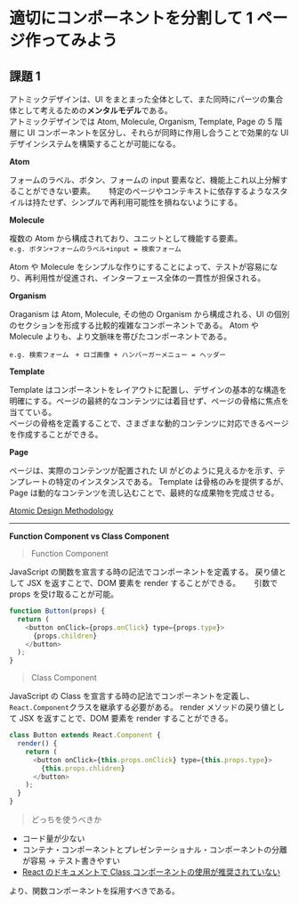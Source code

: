 # 適切にコンポーネントを分割して 1 ページ作ってみよう

## 課題 1

アトミックデザインは、UI をまとまった全体として、また同時にパーツの集合体として考えるための**メンタルモデル**である。  
アトミックデザインでは Atom, Molecule, Organism, Template, Page の 5 階層に UI コンポーネントを区分し、それらが同時に作用し合うことで効果的な UI デザインシステムを構築することが可能になる。

**Atom**

フォームのラベル、ボタン、フォームの input 要素など、機能上これ以上分解することができない要素。　　
特定のページやコンテキストに依存するようなスタイルは持たせず、シンプルで再利用可能性を損ねないようにする。

**Molecule**

複数の Atom から構成されており、ユニットとして機能する要素。  
`e.g. ボタン+フォームのラベル+input = 検索フォーム`

Atom や Molecule をシンプルな作りにすることによって、テストが容易になり、再利用性が促進され、インターフェース全体の一貫性が担保される。

**Organism**

Oraganism は Atom, Molecule, その他の Organism から構成される、UI の個別のセクションを形成する比較的複雑なコンポーネントである。
Atom や Molecule よりも、より文脈味を帯びたコンポーネントである。

`e.g. 検索フォーム　+ ロゴ画像 + ハンバーガーメニュー = ヘッダー`

**Template**

Template はコンポーネントをレイアウトに配置し、デザインの基本的な構造を明確にする。ページの最終的なコンテンツには着目せず、ページの骨格に焦点を当てている。  
ページの骨格を定義することで、さまざまな動的コンテンツに対応できるページを作成することができる。

**Page**

ページは、実際のコンテンツが配置された UI がどのように見えるかを示す、テンプレートの特定のインスタンスである。
Template は骨格のみを提供するが、Page は動的なコンテンツを流し込むことで、最終的な成果物を完成させる。

[Atomic Design Methodology](https://atomicdesign.bradfrost.com/chapter-2/)

---

**Function Component vs Class Component**

> Function Component

JavaScript の関数を宣言する時の記法でコンポーネントを定義する。
戻り値として JSX を返すことで、DOM 要素を render することができる。　　
引数で props を受け取ることが可能。

```js
function Button(props) {
  return (
    <button onClick={props.onClick} type={props.type}>
      {props.children}
    </button>
  );
}
```

> Class Component

JavaScript の Class を宣言する時の記法でコンポーネントを定義し、`React.Component`クラスを継承する必要がある。
render メソッドの戻り値として JSX を返すことで、DOM 要素を render することができる。

```js
class Button extends React.Component {
  render() {
    return (
      <button onClick={this.props.onClick} type={this.props.type}>
        {this.props.chlidren}
      </button>
    );
  }
}
```

> どっちを使うべきか

- コード量が少ない
- コンテナ・コンポーネントとプレゼンテーショナル・コンポーネントの分離が容易 → テスト書きやすい
- [React のドキュメントで Class コンポーネントの使用が推奨されていない](https://react.dev/reference/react/Component#alternatives:~:text=what%20componentDidMount%20does.-,Pitfall,-We%20recommend%20defining)

より、関数コンポーネントを採用すべきである。

